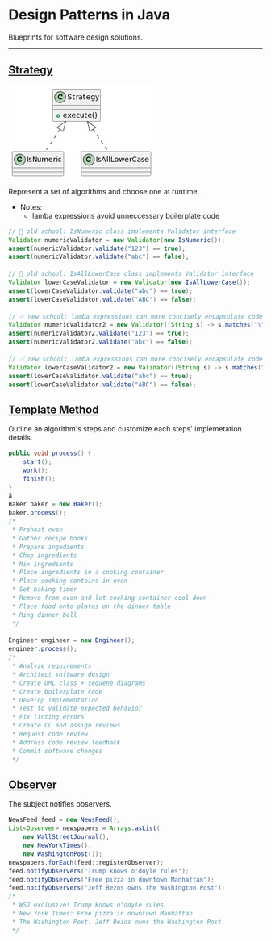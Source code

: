 # Design Patterns in Java

Blueprints for software design solutions.

---

## [Strategy](Strategy)

![](Strategy/Strategy.png)

Represent a set of algorithms and choose one at runtime.

* Notes:
  * lamba expressions avoid unneccessary boilerplate code

```java
// 🚫 old school: IsNumeric class implements Validator interface
Validator numericValidator = new Validator(new IsNumeric());
assert(numericValidator.validate("123") == true);
assert(numericValidator.validate("abc") == false);

// 🚫 old school: IsAllLowerCase class implements Validator interface
Validator lowerCaseValidator = new Validator(new IsAllLowerCase());
assert(lowerCaseValidator.validate("abc") == true);
assert(lowerCaseValidator.validate("ABC") == false);

// ✅ new school: lamba expressions can more concisely encapsulate code
Validator numericValidator2 = new Validator((String s) -> s.matches("\\d+"));
assert(numericValidator2.validate("123") == true);
assert(numericValidator2.validate("abc") == false);

// ✅ new school: lamba expressions can more concisely encapsulate code
Validator lowerCaseValidator2 = new Validator((String s) -> s.matches("[a-z]+"));
assert(lowerCaseValidator.validate("abc") == true);
assert(lowerCaseValidator.validate("ABC") == false);
```

## [Template Method](Template)

Outline an algorithm's steps and customize each steps' implemetation details.

```java
public void process() {
    start();
    work();
    finish();
}
å
Baker baker = new Baker();
baker.process();
/*
 * Preheat oven
 * Gather recipe books
 * Prepare ingedients
 * Chop ingredients
 * Mix ingredients
 * Place ingredients in a cooking container
 * Place cooking contains in oven
 * Set baking timer
 * Remove from oven and let cooking container cool down
 * Place food onto plates on the dinner table
 * Ring dinner bell
 */

Engineer engineer = new Engineer();
engineer.process();
/*
 * Analyze requirements
 * Architect software design
 * Create UML class + sequene diagrams
 * Create boilerplate code
 * Develop implementation
 * Test to validate expected behavior
 * Fix linting errors
 * Create CL and assign reviews
 * Request code review
 * Address code review feedback
 * Commit software changes
 */
```

## [Observer](Observer)

The subject notifies observers.

```java
NewsFeed feed = new NewsFeed();
List<Observer> newspapers = Arrays.asList(
    new WallStreetJournal(),
    new NewYorkTimes(),
    new WashingtonPost());
newspapers.forEach(feed::registerObserver);
feed.notifyObservers("Trump knows o'doyle rules");
feed.notifyObservers("Free pizza in downtown Manhattan");
feed.notifyObservers("Jeff Bezos owns the Washington Post");
/*
 * WSJ exclusive! Trump knows o'doyle rules
 * New York Times: Free pizza in downtown Manhattan
 * The Washington Post: Jeff Bezos owns the Washington Post
 */
```